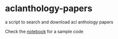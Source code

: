# aclanthology-papers
a script to search and download acl anthology papers

Check the [notebook](https://github.com/roxanneelbaff/aclanthology-papers/blob/main/notebooks/aad.ipynb) for a sample code 
